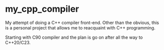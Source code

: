 # my_cpp_compiler

My attempt of doing a C++ compiler front-end.  Other than the obvious, this is a personal project that allows me to reacquaint with C++ programming.

Starting with C90 compiler and the plan is go on after all the way to C++20/C23.

